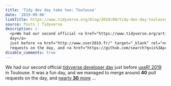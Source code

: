```yaml
---
title: 'Tidy dev day take two: Toulouse'
date: '2019-09-06'
linkTitle: https://www.tidyverse.org/blog/2019/09/tidy-dev-day-toulouse/
source: Posts | Tidyverse
description: |-
  <p>We had our second official <a href="https://www.tidyverse.org/articles/2019/04/tidyverse-dev-day-at-user-2019/" target="_blank" rel="noopener">tidyverse developer
  day</a>
  just before <a href="http://www.user2019.fr/" target="_blank" rel="noopener">useR! 2019</a> in Toulouse. It was a fun day, and we managed to merge around <strong>40</strong> pull
  requests on the day, and <a href="https://github.com/search?q=is%3Apr&#43;label%3A%22tidy-dev-day&#43;%3Anerd_face%3A%22&#43;created%3A%3E2019-07-07&#43;is%3Amerged&amp;type=Issues" target="_blank" rel="noopener">nearly <strong>30</strong> more</a> ...
disable_comments: true
---
```

<p>We had our second official <a href="https://www.tidyverse.org/articles/2019/04/tidyverse-dev-day-at-user-2019/" target="_blank" rel="noopener">tidyverse developer
day</a>
just before <a href="http://www.user2019.fr/" target="_blank" rel="noopener">useR! 2019</a> in Toulouse. It was a fun day, and we managed to merge around <strong>40</strong> pull
requests on the day, and <a href="https://github.com/search?q=is%3Apr&#43;label%3A%22tidy-dev-day&#43;%3Anerd_face%3A%22&#43;created%3A%3E2019-07-07&#43;is%3Amerged&amp;type=Issues" target="_blank" rel="noopener">nearly <strong>30</strong> more</a> ...